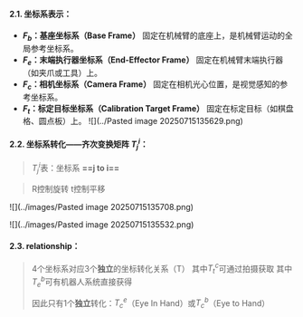 #### 2.1. 坐标系表示：
- **$F_b$：基座坐标系（Base Frame）**  固定在机械臂的底座上，是机械臂运动的全局参考坐标系。
- **$F_e$：末端执行器坐标系（End-Effector Frame）**  固定在机械臂末端执行器（如夹爪或工具）上。
- **$F_c$：相机坐标系（Camera Frame）**  固定在相机光心位置，是视觉感知的参考坐标系。
- **$F_t$：标定目标坐标系（Calibration Target Frame）**  固定在标定目标（如棋盘格、圆点板）上。
![](../Pasted image 20250715135629.png)
#### 2.2. 坐标系转化——齐次变换矩阵 $T^i_j​$：

> $T^i_j​$表：坐标系 **==j to i==**

> R控制旋转
> t控制平移

![](../images/Pasted image 20250715135708.png)

![](../images/Pasted image 20250715135532.png)

#### 2.3. relationship：

> 4个坐标系对应3个**独立**的坐标转化关系（T）
> 其中$T^c_t​$可通过拍摄获取
> 其中$T^b_e​$可有机器人系统直接获得
> 
> 因此只有1个**独立**转化：$T^e_c​$（Eye In Hand）或$T^b_c​$（Eye to Hand）
